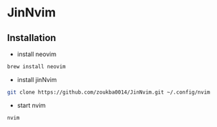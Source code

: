 # JinNvim

## Installation
+ install neovim
```bash
brew install neovim
```
+ install jinNvim
```bash
git clone https://github.com/zoukba0014/JinNvim.git ~/.config/nvim
```
+ start nvim
```bash
nvim
```

